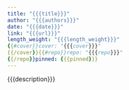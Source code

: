 ```yaml
---
title: "{{{title}}}"
author: "{{{authors}}}"
date: "{{{date}}}"
link: "{{{url}}}"
length_weight: "{{{length_weight}}}"
{{#cover}}cover: "{{{cover}}}"
{{/cover}}{{#repo}}repo: "{{{repo}}}"
{{/repo}}pinned: {{{pinned}}}
---
```


{{{description}}}
